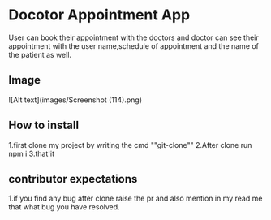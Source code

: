 # Docotor Appointment App
User can book their appointment with the doctors and doctor can see their appointment with the user name,schedule of appointment and the name of the patient as well.

## Image
![Alt text](images/Screenshot (114).png)

## How to install
1.first clone my project by writing the cmd ""git-clone<project-name>""
2.After clone run npm i
3.that'it

## contributor expectations
1.if you find any bug after clone raise the pr and also mention in my read me that what bug you have resolved.



